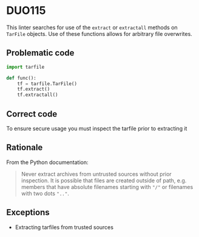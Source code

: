 # DUO115

This linter searches for use of the `extract` or `extractall` methods
on `TarFile` objects. Use of these functions allows for arbitrary file
overwrites.

## Problematic code

```python
import tarfile

def func():
    tf = tarfile.TarFile()
    tf.extract()
    tf.extractall()
```

## Correct code

To ensure secure usage you must inspect the tarfile prior to extracting it

## Rationale

From the Python documentation:

> Never extract archives from untrusted sources without prior inspection. It
> is possible that files are created outside of path, e.g. members that have
> absolute filenames starting with `"/"` or filenames with two dots `".."`.

## Exceptions

* Extracting tarfiles from trusted sources
